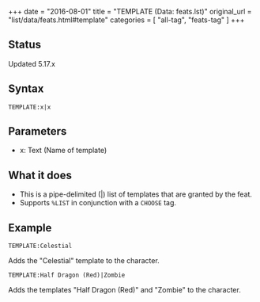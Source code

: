+++
date = "2016-08-01"
title = "TEMPLATE (Data: feats.lst)"
original_url = "list/data/feats.html#template"
categories = [ "all-tag", "feats-tag" ]
+++

## Status

Updated 5.17.x

## Syntax

`TEMPLATE:x|x`

## Parameters

-   x: Text (Name of template)



What it does
------------

-   This is a pipe-delimited (|) list of templates that are granted by
    the feat.
-   Supports `%LIST` in conjunction with a `CHOOSE` tag.

Example
-------

`TEMPLATE:Celestial`

Adds the "Celestial" template to the character.

`TEMPLATE:Half Dragon (Red)|Zombie`

Adds the templates "Half Dragon (Red)" and "Zombie" to the character.

